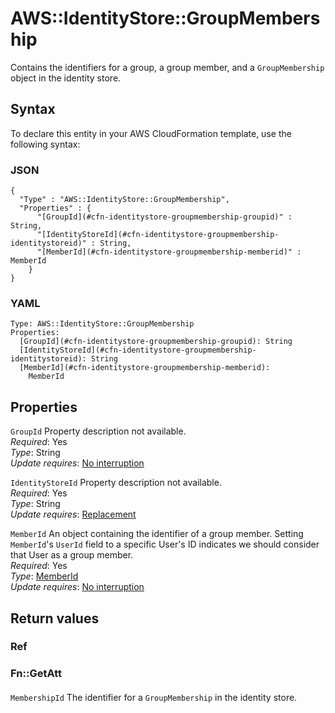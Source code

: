 # AWS::IdentityStore::GroupMembership<a name="aws-resource-identitystore-groupmembership"></a>

Contains the identifiers for a group, a group member, and a `GroupMembership` object in the identity store\.

## Syntax<a name="aws-resource-identitystore-groupmembership-syntax"></a>

To declare this entity in your AWS CloudFormation template, use the following syntax:

### JSON<a name="aws-resource-identitystore-groupmembership-syntax.json"></a>

```
{
  "Type" : "AWS::IdentityStore::GroupMembership",
  "Properties" : {
      "[GroupId](#cfn-identitystore-groupmembership-groupid)" : String,
      "[IdentityStoreId](#cfn-identitystore-groupmembership-identitystoreid)" : String,
      "[MemberId](#cfn-identitystore-groupmembership-memberid)" : MemberId
    }
}
```

### YAML<a name="aws-resource-identitystore-groupmembership-syntax.yaml"></a>

```
Type: AWS::IdentityStore::GroupMembership
Properties: 
  [GroupId](#cfn-identitystore-groupmembership-groupid): String
  [IdentityStoreId](#cfn-identitystore-groupmembership-identitystoreid): String
  [MemberId](#cfn-identitystore-groupmembership-memberid): 
    MemberId
```

## Properties<a name="aws-resource-identitystore-groupmembership-properties"></a>

`GroupId`  <a name="cfn-identitystore-groupmembership-groupid"></a>
Property description not available\.  
*Required*: Yes  
*Type*: String  
*Update requires*: [No interruption](https://docs.aws.amazon.com/AWSCloudFormation/latest/UserGuide/using-cfn-updating-stacks-update-behaviors.html#update-no-interrupt)

`IdentityStoreId`  <a name="cfn-identitystore-groupmembership-identitystoreid"></a>
Property description not available\.  
*Required*: Yes  
*Type*: String  
*Update requires*: [Replacement](https://docs.aws.amazon.com/AWSCloudFormation/latest/UserGuide/using-cfn-updating-stacks-update-behaviors.html#update-replacement)

`MemberId`  <a name="cfn-identitystore-groupmembership-memberid"></a>
An object containing the identifier of a group member\. Setting `MemberId`'s `UserId` field to a specific User's ID indicates we should consider that User as a group member\.  
*Required*: Yes  
*Type*: [MemberId](aws-properties-identitystore-groupmembership-memberid.md)  
*Update requires*: [No interruption](https://docs.aws.amazon.com/AWSCloudFormation/latest/UserGuide/using-cfn-updating-stacks-update-behaviors.html#update-no-interrupt)

## Return values<a name="aws-resource-identitystore-groupmembership-return-values"></a>

### Ref<a name="aws-resource-identitystore-groupmembership-return-values-ref"></a>

### Fn::GetAtt<a name="aws-resource-identitystore-groupmembership-return-values-fn--getatt"></a>

#### <a name="aws-resource-identitystore-groupmembership-return-values-fn--getatt-fn--getatt"></a>

`MembershipId`  <a name="MembershipId-fn::getatt"></a>
The identifier for a `GroupMembership` in the identity store\.